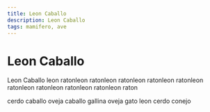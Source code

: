 ```yaml
---
title: Leon Caballo
description: Leon Caballo
tags: mamifero, ave
---
```


# Leon Caballo

Leon Caballo leon ratonleon ratonleon ratonleon ratonleon ratonleon ratonleon ratonleon ratonleon ratonleon raton

cerdo caballo oveja caballo gallina oveja gato leon cerdo conejo